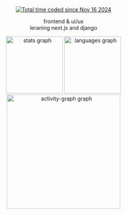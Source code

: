 <div align="center">
	<a href="https://wakatime.com/@81e604ed-707b-43e8-af18-08960f8b97d9"><img src="https://wakatime.com/badge/user/81e604ed-707b-43e8-af18-08960f8b97d9.svg" alt="Total time coded since Nov 16 2024" /></a>
</div>
<div align="center">
	<p align="center">frontend & ui/ux<br> leraning next.js and django</p>
</div>
<div align="center">
  <img src="https://github-readme-stats.vercel.app/api?username=gabryssv&hide_title=true&border=1&border_color=3d444d&bg_color=0d1117&icon_color=1f6feb&text_color=C0C7D0&include_all_commits=true&count_private=false" height="150" alt="stats graph"  />
  <img src="https://github-readme-stats.vercel.app/api/top-langs?username=gabryssv&locale=en&hide_title=false&layout=compact&card_width=320&langs_count=6&order=2&border_color=3d444d&bg_color=0d1117&icon_color=1f6feb&text_color=C0C7D0" height="150" alt="languages graph"  />
  <img src="https://github-readme-activity-graph.vercel.app/graph?username=gabryssv&radius=16&area=true&order=5&bg_color=0d1117&area_color=1f6feb&point=1f6feb&line=1a52a8&title_color=ffffff&color=C0C7D0&hide_title=true&hide_border=true" height="300" alt="activity-graph graph"  />
</div>

